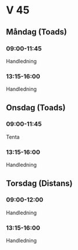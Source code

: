 # V 45
## Måndag (Toads)
### 09:00-11:45
Handledning
### 13:15-16:00
Handledning

## Onsdag (Toads)
### 09:00-11:45
Tenta

### 13:15-16:00
Handledning

## Torsdag (Distans)
### 09:00-12:00
Handledning

### 13:15-16:00
Handledning
